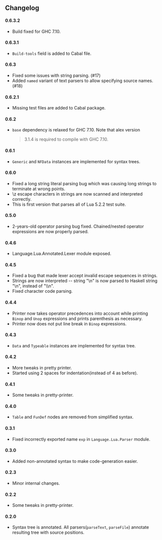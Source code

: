 ## Changelog

#### 0.6.3.2

- Build fixed for GHC 7.10.

#### 0.6.3.1

- `Build-tools` field is added to Cabal file.

#### 0.6.3

- Fixed some issues with string parsing. (#17)
- Added `named` variant of text parsers to allow specifying source names. (#18)

#### 0.6.2.1

- Missing test files are added to Cabal package.

#### 0.6.2

- `base` dependency is relaxed for GHC 7.10. Note that alex version
  >3.1.4 is required to compile with GHC 7.10.

#### 0.6.1

- `Generic` and `NFData` instances are implemented for syntax trees.

#### 0.6.0

- Fixed a long string literal parsing bug which was causing long strings to
  terminate at wrong points.
- \\z escape characters in strings are now scanned and interpreted correctly.
- This is first version that parses all of Lua 5.2.2 test suite.

#### 0.5.0

- 2-years-old operator parsing bug fixed. Chained/nested operator expressions
  are now properly parsed.

#### 0.4.6

- Language.Lua.Annotated.Lexer module exposed.

#### 0.4.5

- Fixed a bug that made lexer accept invalid escape sequences in strings.
- Strings are now interpreted \-\- string "\\n" is now parsed to Haskell string
  "\\n", instead of "\\\\n".
- Fixed character code parsing.

#### 0.4.4

- Printer now takes operator precedences into account while printing `Binop`
  and `Unop` expressions and prints parenthesis as necessary.
- Printer now does not put line break in `Binop` expressions.

#### 0.4.3

- `Data` and `Typeable` instances are implemented for syntax tree.

#### 0.4.2

- More tweaks in pretty printer.
- Started using 2 spaces for indentation(instead of 4 as before).

#### 0.4.1

- Some tweaks in pretty-printer.

#### 0.4.0

- `Table` and `FunDef` nodes are removed from simplified syntax.

#### 0.3.1

- Fixed incorrectly exported name `exp` in `Language.Lua.Parser` module.

#### 0.3.0

- Added non-annotated syntax to make code-generation easier.

#### 0.2.3

- Minor internal changes.

#### 0.2.2

- Some tweaks in pretty-printer.

#### 0.2.0

- Syntax tree is annotated. All parsers(`parseText`, `parseFile`) annotate
  resulting tree with source positions.
